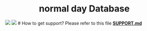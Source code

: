 <h1 align="center">normal day Database</h1>
<a href="https://github.com/Infragion/normal-day/tree/main?tab=MIT-1-ov-file"><img src="https://img.shields.io/github/license/Infragion/normal-day"></a>
<a href="https://twitter.com/Infragion"><img src="https://img.shields.io/twitter/follow/Infragion"></a>
# How to get support?
Please refer to this file <b><a href="https://github.com/Infragion/normal-day/SUPPORT.md">SUPPORT.md</a></b>
